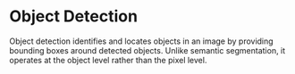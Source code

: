 # Object Detection

Object detection identifies and locates objects in an image by providing bounding boxes around detected objects. Unlike semantic segmentation, it operates at the object level rather than the pixel level.
